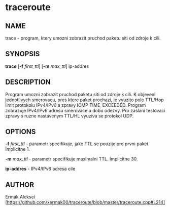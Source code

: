 # traceroute
## **NAME** ##
trace - program, ktery umozni zobrazit pruchod paketu siti od zdroje k cili.

## **SYNOPSIS** ##
**trace** [**-f** *first_ttl*] [**-m** *max_ttl*] ip-addres

## **DESCRIPTION** ##
Program umozni zobrazit pruchod paketu siti od zdroje k cili. K objeveni jednotlivych smerovacu,
pres ktere paket prochazi, je vyuzito pole TTL/Hop limit protokolu IPv4/IPv6 a zpravy ICMP TIME_EXCEEDED.
Program zobrazuje IPv4/IPv6 adresu smerovace a dobu odezvy.
Pro zaslani testovaci zpravy s ruzne nastavenym TTL/HL vyuziva se protokol UDP.

## **OPTIONS** ##
**-f** *first_ttl* - parametr specifikuje, jake TTL se pouzije pro prvni paket. Implicitne 1.

**-m** *max_ttl* - parametr specifikuje maximalni TTL. Implicitne 30.

**ip-addres** - IPv4/IPv6 adresa cile

## **AUTHOR** ##
Ermak Aleksei
[https://github.com/xermak00/traceroute/blob/master/traceroute.cpp#L214]
